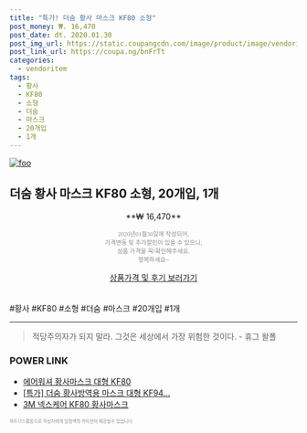 ```yaml
--- 
title: "특가! 더숨 황사 마스크 KF80 소형" 
post_money: ₩. 16,470 
post_date: dt. 2020.01.30 
post_img_url: https://static.coupangcdn.com/image/product/image/vendoritem/2019/02/19/3253202512/bd9a387d-083c-4704-9117-cc5d5f309846.jpg 
post_link_url: https://coupa.ng/bnFrTt 
categories: 
  - vendoritem 
tags: 
  - 황사 
  - KF80 
  - 소형 
  - 더숨 
  - 마스크 
  - 20개입 
  - 1개 
--- 
```

[![foo](https://static.coupangcdn.com/image/product/image/vendoritem/2019/02/19/3253202512/bd9a387d-083c-4704-9117-cc5d5f309846.jpg)](https://coupa.ng/bnFrTt) 

## 더숨 황사 마스크 KF80 소형, 20개입, 1개 
<p style="text-align: center;">**₩ 16,470**</p> 
<p style="text-align: center;"><span style="color: #898c8f; font-family: Georgia,Times,serif; font-size: 0.75em;">2020년01월30일에 작성되어, <br>가격변동 및 추가할인이 있을 수 있으니,<br> 상품 가격을 꼭!확인해주세요.<br>행복하세요~</span> 
</p>	 
<div markdown="0" style="text-align: center;"><a href="https://coupa.ng/bnFrTt" class="btn btn--success">상품가격 및 후기 보러가기</a></div> 
<br><br> 
  #황사 #KF80 #소형 #더숨 #마스크 #20개입 #1개 
<hr> 

> 적당주의자가 되지 말라. 그것은 세상에서 가장 위험한 것이다. - 휴그 왈폴 


### POWER LINK

* <a href="https://blog.naver.com/fasyy4321/221789181569" target="_blank">에어워셔 황사마스크 대형 KF80</a>
* <a href="https://blog.naver.com/sakai111/221790506697" target="_blank">[특가] 더숨 황사방역용 마스크 대형 KF94...</a>
* <a href="https://blog.naver.com/an0733/221785398787" target="_blank">3M 넥스케어 KF80 황사마스크</a>

<span style="color: #898c8f; font-family: Georgia,Times,serif; font-size: 0.55em;">파트너스활동으로 작성자에게 일정액의 커미션이 제공될수 있습니다.</span> 
